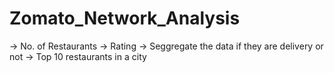 # Zomato_Network_Analysis
-> No. of Restaurants
-> Rating
-> Seggregate the data if they are delivery or not
-> Top 10 restaurants in a city
